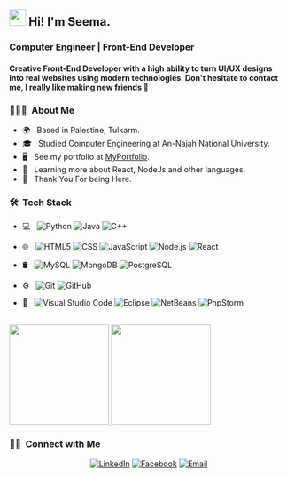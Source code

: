 <h2><img src="https://user-images.githubusercontent.com/18350557/176309783-0785949b-9127-417c-8b55-ab5a4333674e.gif" width="30px"> Hi! I'm Seema.</h2>

<h3> Computer Engineer | Front-End Developer </h3>
<h4>Creative Front-End Developer with a high ability to turn UI/UX designs into real websites using modern technologies. Don't hesitate to contact me, I really like making new friends 🤗 </h4>
<h3> 👩🏻‍💻 &nbsp;About Me </h3>

- 🌍 &nbsp; Based in Palestine, Tulkarm.
- 🎓 &nbsp; Studied Computer Engineering at An-Najah National University.
- 🖥️ &nbsp; See my portfolio at [MyPortfolio](https://seema-nassar.netlify.app).
- 🧠 &nbsp; Learning more about React, NodeJs and other languages.
- 🤗 &nbsp; Thank You For being Here.

<h3> 🛠 &nbsp;Tech Stack</h3>

- 💻 &nbsp;
  ![Python](https://img.shields.io/badge/-Python-333333?style=flat&logo=python)
  ![Java](https://img.shields.io/badge/-Java-333333?style=flat&logo=Java&logoColor=007396)
  ![C++](https://img.shields.io/badge/-C++-333333?style=flat&logo=C%2B%2B&logoColor=00599C)
- 🌐 &nbsp;
  ![HTML5](https://img.shields.io/badge/-HTML5-333333?style=flat&logo=HTML5)
  ![CSS](https://img.shields.io/badge/-CSS-333333?style=flat&logo=CSS3&logoColor=1572B6)
  ![JavaScript](https://img.shields.io/badge/-JavaScript-333333?style=flat&logo=javascript)
  ![Node.js](https://img.shields.io/badge/-Node.js-333333?style=flat&logo=node.js)
  ![React](https://img.shields.io/badge/-React-333333?style=flat&logo=react)
- 🛢 &nbsp;
  ![MySQL](https://img.shields.io/badge/-MySQL-333333?style=flat&logo=mysql)
  ![MongoDB](https://img.shields.io/badge/-MongoDB-333333?style=flat&logo=mongodb)
  ![PostgreSQL](https://img.shields.io/badge/-PostgreSQL-333333?style=flat&logo=postgresql)

- ⚙️ &nbsp;
  ![Git](https://img.shields.io/badge/-Git-333333?style=flat&logo=git)
  ![GitHub](https://img.shields.io/badge/-GitHub-333333?style=flat&logo=github)
- 🔧 &nbsp;
 ![Visual Studio Code](https://img.shields.io/badge/-Visual%20Studio%20Code-333333?style=flat&logo=visual-studio-code&logoColor=007ACC)
 ![Eclipse](https://img.shields.io/badge/-Eclipse-333333?style=flat&logo=eclipse-ide&logoColor=2C2255)
 ![NetBeans](https://img.shields.io/badge/-NetBeans-333333?style=flat&logo=apache-netbeans-ide&logoColor=1B6AC6)
 ![PhpStorm](https://img.shields.io/badge/-PhpStorm-333333?style=flat&logo=phpstorm&logoColor=blue)

<br/>

<a href="https://github.com/SeemaNassar">
  <img height="180em" src="https://github-readme-stats.vercel.app/api?username=SeemaNassar&theme=buefy&show_icons=true" />
  <img height="180em" src="https://github-readme-stats.vercel.app/api/top-langs/?username=SeemaNassar&theme=buefy&layout=compact" />
</a>

<br/>

<h3> 🤝🏻 &nbsp;Connect with Me </h3>

<p align="center">
  <a href="https://www.linkedin.com/in/seema-nassar-43698224b/"><img alt="LinkedIn" src="https://img.shields.io/badge/LinkedIn-Seema%20Nassar-2196f3?style=flat-square&logo=linkedin&logoColor=white"></a>
  <a href="https://www.facebook.com/sema.nassar.7/"><img alt="Facebook" src="https://img.shields.io/badge/Facebook-seemanassar-9c27b0?style=flat-square&logo=facebook&logoColor=white"></a>
  <a href="mailto:seemanassar3@gmail.com">
    <img alt="Email" src="https://img.shields.io/badge/Email-seemanassar3@gmail.com-ff5722?style=flat-square&logo=gmail&logoColor=white">
  </a>
</p>




